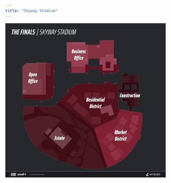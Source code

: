 ```yaml
---
title: "Skyway Stadium"
---
```


![Overhead map of Skyway Stadium](../../../assets/images/maps/skyway-stadium.png)
